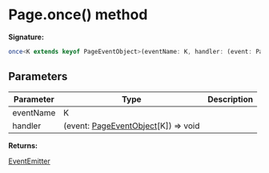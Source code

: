 # Page.once() method

**Signature:**

```typescript
once<K extends keyof PageEventObject>(eventName: K, handler: (event: PageEventObject[K]) => void): EventEmitter;
```

## Parameters

| Parameter | Type                                                                       | Description |
| --------- | -------------------------------------------------------------------------- | ----------- |
| eventName | K                                                                          |             |
| handler   | (event: [PageEventObject](./puppeteer.pageeventobject.md)\[K\]) =&gt; void |             |

**Returns:**

[EventEmitter](./puppeteer.eventemitter.md)
